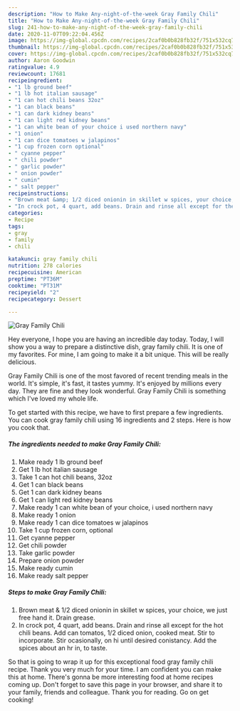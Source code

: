 ```yaml
---
description: "How to Make Any-night-of-the-week Gray Family Chili"
title: "How to Make Any-night-of-the-week Gray Family Chili"
slug: 241-how-to-make-any-night-of-the-week-gray-family-chili
date: 2020-11-07T09:22:04.456Z
image: https://img-global.cpcdn.com/recipes/2caf0b0b828fb32f/751x532cq70/gray-family-chili-recipe-main-photo.jpg
thumbnail: https://img-global.cpcdn.com/recipes/2caf0b0b828fb32f/751x532cq70/gray-family-chili-recipe-main-photo.jpg
cover: https://img-global.cpcdn.com/recipes/2caf0b0b828fb32f/751x532cq70/gray-family-chili-recipe-main-photo.jpg
author: Aaron Goodwin
ratingvalue: 4.9
reviewcount: 17681
recipeingredient:
- "1 lb ground beef"
- "1 lb hot italian sausage"
- "1 can hot chili beans 32oz"
- "1 can black beans"
- "1 can dark kidney beans"
- "1 can light red kidney beans"
- "1 can white bean of your choice i used northern navy"
- "1 onion"
- "1 can dice tomatoes w jalapinos"
- "1 cup frozen corn optional"
- " cyanne pepper"
- " chili powder"
- " garlic powder"
- " onion powder"
- " cumin"
- " salt pepper"
recipeinstructions:
- "Brown meat &amp; 1/2 diced onionin in skillet w spices, your choice, we just free hand it. Drain grease."
- "In crock pot, 4 quart, add beans. Drain and rinse all except for the hot chili beans. Add can tomatos, 1/2 diced onion, cooked meat. Stir to incorporate. Stir ocasionally, on hi until desired conistancy. Add the spices about an hr in, to taste."
categories:
- Recipe
tags:
- gray
- family
- chili

katakunci: gray family chili 
nutrition: 278 calories
recipecuisine: American
preptime: "PT36M"
cooktime: "PT31M"
recipeyield: "2"
recipecategory: Dessert

---
```



![Gray Family Chili](https://img-global.cpcdn.com/recipes/2caf0b0b828fb32f/751x532cq70/gray-family-chili-recipe-main-photo.jpg)

Hey everyone, I hope you are having an incredible day today. Today, I will show you a way to prepare a distinctive dish, gray family chili. It is one of my favorites. For mine, I am going to make it a bit unique. This will be really delicious.

Gray Family Chili is one of the most favored of recent trending meals in the world. It's simple, it's fast, it tastes yummy. It's enjoyed by millions every day. They are fine and they look wonderful. Gray Family Chili is something which I've loved my whole life.




To get started with this recipe, we have to first prepare a few ingredients. You can cook gray family chili using 16 ingredients and 2 steps. Here is how you cook that.

<!--inarticleads1-->

##### The ingredients needed to make Gray Family Chili:

1. Make ready 1 lb ground beef
1. Get 1 lb hot italian sausage
1. Take 1 can hot chili beans, 32oz
1. Get 1 can black beans
1. Get 1 can dark kidney beans
1. Get 1 can light red kidney beans
1. Make ready 1 can white bean of your choice, i used northern navy
1. Make ready 1 onion
1. Make ready 1 can dice tomatoes w jalapinos
1. Take 1 cup frozen corn, optional
1. Get  cyanne pepper
1. Get  chili powder
1. Take  garlic powder
1. Prepare  onion powder
1. Make ready  cumin
1. Make ready  salt pepper




<!--inarticleads2-->

##### Steps to make Gray Family Chili:

1. Brown meat &amp; 1/2 diced onionin in skillet w spices, your choice, we just free hand it. Drain grease.
1. In crock pot, 4 quart, add beans. Drain and rinse all except for the hot chili beans. Add can tomatos, 1/2 diced onion, cooked meat. Stir to incorporate. Stir ocasionally, on hi until desired conistancy. Add the spices about an hr in, to taste.




So that is going to wrap it up for this exceptional food gray family chili recipe. Thank you very much for your time. I am confident you can make this at home. There's gonna be more interesting food at home recipes coming up. Don't forget to save this page in your browser, and share it to your family, friends and colleague. Thank you for reading. Go on get cooking!
